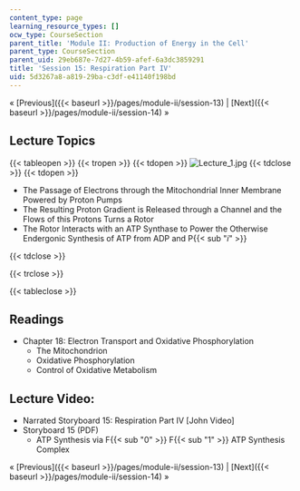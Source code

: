 ```yaml
---
content_type: page
learning_resource_types: []
ocw_type: CourseSection
parent_title: 'Module II: Production of Energy in the Cell'
parent_type: CourseSection
parent_uid: 29eb687e-7d27-4b59-afef-6a3dc3859291
title: 'Session 15: Respiration Part IV'
uid: 5d3267a8-a819-29ba-c3df-e41140f198bd
---
```


« [Previous]({{< baseurl >}}/pages/module-ii/session-13) | [Next]({{< baseurl >}}/pages/module-ii/session-14) »

Lecture Topics
--------------

{{< tableopen >}}
{{< tropen >}}
{{< tdopen >}}
![Lecture_1.jpg](https://ocw.mit.edu/courses/electrical-engineering-and-computer-science/6-041sc-probabilistic-systems-analysis-and-applied-probability-fall-2013/unit-i/lecture-1/Lecture_1.jpg)
{{< tdclose >}}
{{< tdopen >}}


*   The Passage of Electrons through the Mitochondrial Inner Membrane Powered by Proton Pumps
*   The Resulting Proton Gradient is Released through a Channel and the Flows of this Protons Turns a Rotor
*   The Rotor Interacts with an ATP Synthase to Power the Otherwise Endergonic Synthesis of ATP from ADP and P{{< sub "_i_" >}}


{{< tdclose >}}

{{< trclose >}}

{{< tableclose >}}

Readings
--------

*   Chapter 18: Electron Transport and Oxidative Phosphorylation
    *   The Mitochondrion
    *   Oxidative Phosphorylation
    *   Control of Oxidative Metabolism

Lecture Video:
--------------

*   Narrated Storyboard 15: Respiration Part IV \[John Video\]
*   Storyboard 15 (PDF)
    *   ATP Synthesis via F{{< sub "0" >}} F{{< sub "1" >}} ATP Synthesis Complex

« [Previous]({{< baseurl >}}/pages/module-ii/session-13) | [Next]({{< baseurl >}}/pages/module-ii/session-14) »